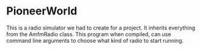 # PioneerWorld
This is a radio simulator we had to create for a project.  It inherits everything from the AmfmRadio class. 
This program when compiled, can use command line arguments to choose what kind of radio to start running.
